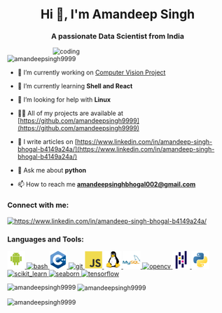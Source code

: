 <h1 align="center">Hi 👋, I'm Amandeep Singh</h1>
<h3 align="center">A passionate Data Scientist from India</h3>
    <img width="400" align="right" src="https://i.giphy.com/media/v1.Y2lkPTc5MGI3NjExbWgwOWJsb3I3ZzE1YTJpdjFjazNieXZneWQ4dXNvNHNud29vcmFseSZlcD12MV9pbnRlcm5hbF9naWZfYnlfaWQmY3Q9Zw/wwg1suUiTbCY8H8vIA/giphy-downsized-large.gif" alt="coding">


<p align="left"> <img src="https://komarev.com/ghpvc/?username=amandeepsingh9999&label=Profile%20views&color=0e75b6&style=flat" alt="amandeepsingh9999" /> </p>

- 🔭 I’m currently working on [Computer Vision Project](https://github.com/amandeepsingh9999/Action_Detection_on_Sign_Language)

- 🌱 I’m currently learning **Shell and React**

- 🤝 I’m looking for help with **Linux**

- 👨‍💻 All of my projects are available at [https://github.com/amandeepsingh9999](https://github.com/amandeepsingh9999)

- 📝 I write articles on [https://www.linkedin.com/in/amandeep-singh-bhogal-b4149a24a/](https://www.linkedin.com/in/amandeep-singh-bhogal-b4149a24a/)

- 💬 Ask me about **python**

- 📫 How to reach me **amandeepsinghbhogal002@gmail.com**

<h3 align="left">Connect with me:</h3>
<p align="left">
<a href="https://linkedin.com/in/https://www.linkedin.com/in/amandeep-singh-bhogal-b4149a24a/" target="blank"><img align="center" src="https://raw.githubusercontent.com/rahuldkjain/github-profile-readme-generator/master/src/images/icons/Social/linked-in-alt.svg" alt="https://www.linkedin.com/in/amandeep-singh-bhogal-b4149a24a/" height="30" width="40" /></a>
</p>

<h3 align="left">Languages and Tools:</h3>
<p align="left"> <a href="https://developer.android.com" target="_blank" rel="noreferrer"> <img src="https://raw.githubusercontent.com/devicons/devicon/master/icons/android/android-original-wordmark.svg" alt="android" width="40" height="40"/> </a> <a href="https://www.gnu.org/software/bash/" target="_blank" rel="noreferrer"> <img src="https://www.vectorlogo.zone/logos/gnu_bash/gnu_bash-icon.svg" alt="bash" width="40" height="40"/> </a> <a href="https://www.w3schools.com/cpp/" target="_blank" rel="noreferrer"> <img src="https://raw.githubusercontent.com/devicons/devicon/master/icons/cplusplus/cplusplus-original.svg" alt="cplusplus" width="40" height="40"/> </a> <a href="https://git-scm.com/" target="_blank" rel="noreferrer"> <img src="https://www.vectorlogo.zone/logos/git-scm/git-scm-icon.svg" alt="git" width="40" height="40"/> </a> <a href="https://developer.mozilla.org/en-US/docs/Web/JavaScript" target="_blank" rel="noreferrer"> <img src="https://raw.githubusercontent.com/devicons/devicon/master/icons/javascript/javascript-original.svg" alt="javascript" width="40" height="40"/> </a> <a href="https://www.linux.org/" target="_blank" rel="noreferrer"> <img src="https://raw.githubusercontent.com/devicons/devicon/master/icons/linux/linux-original.svg" alt="linux" width="40" height="40"/> </a> <a href="https://www.mysql.com/" target="_blank" rel="noreferrer"> <img src="https://raw.githubusercontent.com/devicons/devicon/master/icons/mysql/mysql-original-wordmark.svg" alt="mysql" width="40" height="40"/> </a> <a href="https://opencv.org/" target="_blank" rel="noreferrer"> <img src="https://www.vectorlogo.zone/logos/opencv/opencv-icon.svg" alt="opencv" width="40" height="40"/> </a> <a href="https://pandas.pydata.org/" target="_blank" rel="noreferrer"> <img src="https://raw.githubusercontent.com/devicons/devicon/2ae2a900d2f041da66e950e4d48052658d850630/icons/pandas/pandas-original.svg" alt="pandas" width="40" height="40"/> </a> <a href="https://www.python.org" target="_blank" rel="noreferrer"> <img src="https://raw.githubusercontent.com/devicons/devicon/master/icons/python/python-original.svg" alt="python" width="40" height="40"/> </a> <a href="https://scikit-learn.org/" target="_blank" rel="noreferrer"> <img src="https://upload.wikimedia.org/wikipedia/commons/0/05/Scikit_learn_logo_small.svg" alt="scikit_learn" width="40" height="40"/> </a> <a href="https://seaborn.pydata.org/" target="_blank" rel="noreferrer"> <img src="https://seaborn.pydata.org/_images/logo-mark-lightbg.svg" alt="seaborn" width="40" height="40"/> </a> <a href="https://www.tensorflow.org" target="_blank" rel="noreferrer"> <img src="https://www.vectorlogo.zone/logos/tensorflow/tensorflow-icon.svg" alt="tensorflow" width="40" height="40"/> </a> </p>

<p><img align="left" src="https://github-readme-stats.vercel.app/api/top-langs?username=amandeepsingh9999&show_icons=true&locale=en&layout=compact" alt="amandeepsingh9999" /></p>

<p>&nbsp;<img align="center" src="https://github-readme-stats.vercel.app/api?username=amandeepsingh9999&show_icons=true&locale=en" alt="amandeepsingh9999" /></p>

<p><img align="center" src="https://github-readme-streak-stats.herokuapp.com/?user=amandeepsingh9999&" alt="amandeepsingh9999" /></p>
